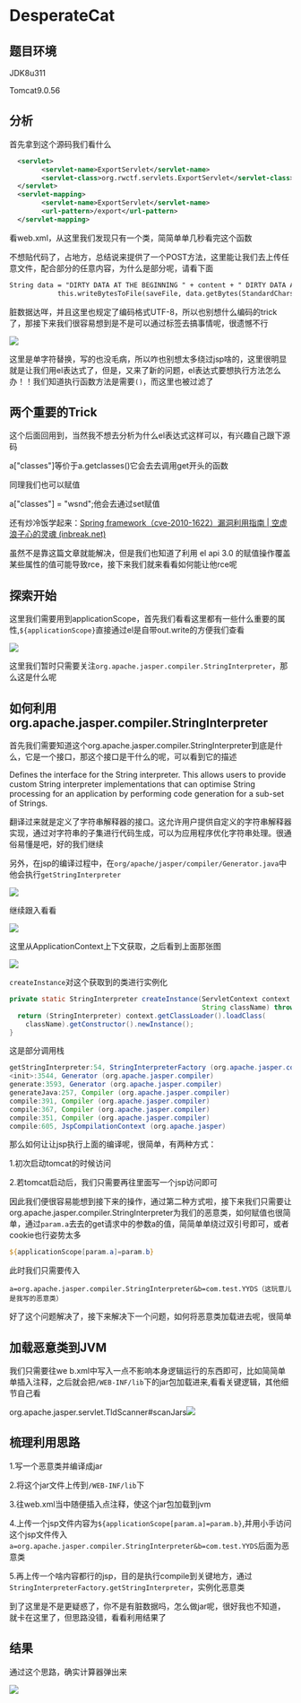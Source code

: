 

# DesperateCat

## 题目环境

JDK8u311

Tomcat9.0.56

## 分析

首先拿到这个源码我们看什么

```xml
  <servlet>
        <servlet-name>ExportServlet</servlet-name>
        <servlet-class>org.rwctf.servlets.ExportServlet</servlet-class>
  </servlet>
  <servlet-mapping>
        <servlet-name>ExportServlet</servlet-name>
        <url-pattern>/export</url-pattern>
  </servlet-mapping>
```

看web.xml，从这里我们发现只有一个类，简简单单几秒看完这个函数

不想贴代码了，占地方，总结说来提供了一个POST方法，这里能让我们去上传任意文件，配合部分的任意内容，为什么是部分呢，请看下面

```jsp
String data = "DIRTY DATA AT THE BEGINNING " + content + " DIRTY DATA AT THE END";
            this.writeBytesToFile(saveFile, data.getBytes(StandardCharsets.UTF_8));
```

脏数据达咩，并且这里也规定了编码格式UTF-8，所以也别想什么编码的trick了，那接下来我们很容易想到是不是可以通过标签去搞事情呢，很遗憾不行

![](img/1.png)

这里是单字符替换，写的也没毛病，所以咋也别想太多绕过jsp啥的，这里很明显就是让我们用el表达式了，但是，又来了新的问题，el表达式要想执行方法怎么办！！我们知道执行函数方法是需要`()`，而这里也被过滤了

## 两个重要的Trick

这个后面回用到，当然我不想去分析为什么el表达式这样可以，有兴趣自己跟下源码

a["classes"]等价于a.getclasses()它会去去调用get开头的函数

同理我们也可以赋值

a["classes"] = "wsnd";他会去通过set赋值

还有炒冷饭学起来：[Spring framework（cve-2010-1622）漏洞利用指南 | 空虚浪子心的灵魂 (inbreak.net)](https://www.inbreak.net/archives/377)

虽然不是靠这篇文章就能解决，但是我们也知道了利用 el api 3.0 的赋值操作覆盖某些属性的值可能导致rce，接下来我们就来看看如何能让他rce呢

## 探索开始

这里我们需要用到applicationScope，首先我们看看这里都有一些什么重要的属性,`${applicationScope}`直接通过el是自带out.write的方便我们查看

![](img/2.png)

这里我们暂时只需要关注`org.apache.jasper.compiler.StringInterpreter`，那么这是什么呢

## 如何利用org.apache.jasper.compiler.StringInterpreter

首先我们需要知道这个org.apache.jasper.compiler.StringInterpreter到底是什么，它是一个接口，那这个接口是干什么的呢，可以看到它的描述

Defines the interface for the String interpreter. This allows users to provide custom String interpreter implementations that can optimise String processing for an application by performing code generation for a sub-set of Strings.

翻译过来就是定义了字符串解释器的接口。这允许用户提供自定义的字符串解释器实现，通过对字符串的子集进行代码生成，可以为应用程序优化字符串处理。很通俗易懂是吧，好的我们继续

另外，在jsp的编译过程中，在`org/apache/jasper/compiler/Generator.java`中他会执行`getStringInterpreter`

![](./img/stack1.png)

继续跟入看看

![](./img/stack2.png)

这里从ApplicationContext上下文获取，之后看到上面那张图

![](./img/stack3.png)

`createInstance`对这个获取到的类进行实例化

```java
private static StringInterpreter createInstance(ServletContext context,
                                                String className) throws Exception {
  return (StringInterpreter) context.getClassLoader().loadClass(
    className).getConstructor().newInstance();
}
```

这是部分调用栈

```java
getStringInterpreter:54, StringInterpreterFactory (org.apache.jasper.compiler)
<init>:3544, Generator (org.apache.jasper.compiler)
generate:3593, Generator (org.apache.jasper.compiler)
generateJava:257, Compiler (org.apache.jasper.compiler)
compile:391, Compiler (org.apache.jasper.compiler)
compile:367, Compiler (org.apache.jasper.compiler)
compile:351, Compiler (org.apache.jasper.compiler)
compile:605, JspCompilationContext (org.apache.jasper)
```

那么如何让让jsp执行上面的编译呢，很简单，有两种方式：

1.初次启动tomcat的时候访问

2.若tomcat启动后，我们只需要再往里面写一个jsp访问即可

因此我们便很容易能想到接下来的操作，通过第二种方式啦，接下来我们只需要让org.apache.jasper.compiler.StringInterpreter为我们的恶意类，如何赋值也很简单，通过`param.a`去去的get请求中的参数a的值，简简单单绕过双引号即可，或者cookie也行姿势太多

```jsp
${applicationScope[param.a]=param.b}
```

此时我们只需要传入

```
a=org.apache.jasper.compiler.StringInterpreter&b=com.test.YYDS（这玩意儿是我写的恶意类）
```

好了这个问题解决了，接下来解决下一个问题，如何将恶意类加载进去呢，很简单

## 加载恶意类到JVM

我们只需要往we b.xml中写入一点不影响本身逻辑运行的东西即可，比如简简单单插入注释，之后就会把`/WEB-INF/lib`下的jar包加载进来,看看关键逻辑，其他细节自己看

org.apache.jasper.servlet.TldScanner#scanJars![](img/scanjars.png)



## 梳理利用思路

1.写一个恶意类并编译成jar

2.将这个jar文件上传到`/WEB-INF/lib`下

3.往web.xml当中随便插入点注释，使这个jar包加载到jvm

4.上传一个jsp文件内容为`${applicationScope[param.a]=param.b}`,并用小手访问这个jsp文件传入`a=org.apache.jasper.compiler.StringInterpreter&b=com.test.YYDS`后面为恶意类

5.再上传一个啥内容都行的jsp，目的是执行compile到关键地方，通过`StringInterpreterFactory.getStringInterpreter`，实例化恶意类



到了这里是不是更疑惑了，你不是有脏数据吗，怎么做jar呢，很好我也不知道，就卡在这里了，但思路没错，看看利用结果了

## 结果

通过这个思路，确实计算器弹出来

![](img/res.png)
